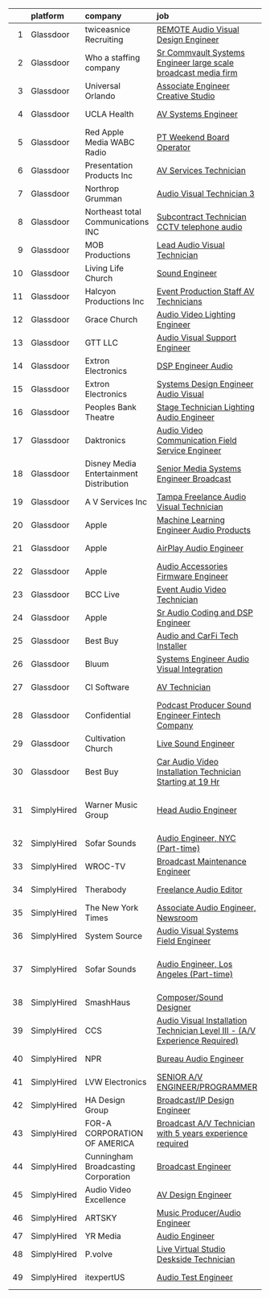 

|    | platform    | company                                   | job                                                                                                                                                                                                                                                                                                                                                                                                                                                                                                                                                                                                                                                                                                                                                                                                                                                                                                                                                                                                                                                                                                                                                                                                                                                                                                                                                                                                                                                                                                                        | update_time   | location                     |
|---:|:------------|:------------------------------------------|:---------------------------------------------------------------------------------------------------------------------------------------------------------------------------------------------------------------------------------------------------------------------------------------------------------------------------------------------------------------------------------------------------------------------------------------------------------------------------------------------------------------------------------------------------------------------------------------------------------------------------------------------------------------------------------------------------------------------------------------------------------------------------------------------------------------------------------------------------------------------------------------------------------------------------------------------------------------------------------------------------------------------------------------------------------------------------------------------------------------------------------------------------------------------------------------------------------------------------------------------------------------------------------------------------------------------------------------------------------------------------------------------------------------------------------------------------------------------------------------------------------------------------|:--------------|:-----------------------------|
|  1 | Glassdoor   | twiceasnice Recruiting                    | [ REMOTE  Audio Visual Design Engineer](https://www.glassdoor.com/partner/jobListing.htm?pos=122&ao=1110586&s=58&guid=000001813cef370c9dce5c0b21db51ed&src=GD_JOB_AD&t=SR&vt=w&ea=1&cs=1_3ab58cda&cb=1654584719589&jobListingId=1007899209938&cpc=F17331D9BECC482A&jrtk=3-0-1g4ueudpvr0ol801-1g4ueudqfi6hp800-9baf2892833d36ba--6NYlbfkN0AIiLXtwtv0BDns9BiY4ItblantFozdL6jLmLxNvS8mvjuxisTwqC5eoInPftE3YAWPTzNveZ-7vb5xryCP4rrkzFDLVbwS8yPw_Kq6B3Jn87wh7icIWp2aIZj6eXoijT_3S7WYCp7s4ZiZOttVFW4y69OR_-sDm09JkMu6Zr3hjF2UVUhWftqCHmm0n1pjp8AjCi4eDbA_TLeNJgJWUy-pizpLq97-tVxjZLHXUo4kU1EM9CJ1xtPBAAxEqn1WyWfRfydi0kX54-oGlhniF06Qd-42q9q3goHkv2DJrxLkxz1IAqBXauIb58tKNE6RFUMCu3ywWSaFAMRx7pZXCLPThbc-tW0XVj3m_zR7wDcIeMIE537SQvQqrEr96tozAe-NlV8y8tpy1vJFjRauMPrSlmBnTnPxGlaQeYruAKQScYOzLF5Wsq2DeAxboC9Zs3PiL3u5KKsnWgQRIECvPgp0qvX4EMXbqTuJGnZf8RBuCKMJYaHALabeX1OAwuLy8LFilF5OcyRJTXPnD879GQRdDsYxj8ms5vg%3D)                                                                                                                                                                                                                                                                                                                                                                                                                                                                                                                                                                                                             | 10d           | Orlando, FL                  |
|  2 | Glassdoor   | Who    a staffing company                 | [Sr Commvault   Systems Engineer  large scale broadcast media firm   ](https://www.glassdoor.com/partner/jobListing.htm?pos=112&ao=1110586&s=58&guid=000001813cef370c9dce5c0b21db51ed&src=GD_JOB_AD&t=SR&vt=w&ea=1&cs=1_1793f880&cb=1654584719587&jobListingId=1007906660923&cpc=786328B4A40DC555&jrtk=3-0-1g4ueudpvr0ol801-1g4ueudqfi6hp800-a8b68f2544f2ade6--6NYlbfkN0D8qe4D8speIWsVRs46h0m7IsudPd75aHHMzmLGJRCPyG-QMcvsiuXB6iu7s5abUKqvCLb6EJ34wanZftk_V-yjjbKGgDcnZZlfJ-564bL3aJEaponQD1eixX4PGNdTmTgo6l8XL6byOgRmwSH9csK4-IJj8xJdthiX6POvhNBI1t1dX-97E3tBkMnUK18_pnskEl3AU5_zmbq2XYucxGx2sirdLBXZcSXXyKrU7fDtub2lH32lwlTHBPpiDxXOLJ2TDd8wX5U7ZsAob3Bzd0mUDeEoPDgk78kZfmzgKWrlooHDdrxJ4DlUATUemyBzNtwzXOTX8BMwIJBe2lpXwdFwY5s4rDRtlkZJZ4wOhMVSLjKijvmyFQQ3WLRyK-aenEWDMO4E-TgmH_S9yJZxnGxb0PBqg2hjtEAgg0pi8mWQy9vL98k_P3hFmbYYeBOl-feFgkI9g2RxwOvHubRwc6g4RHgjaygOP4Qjdt6PglPwW-xUzGIaWXiVUTWxYc5VVOlku-tJZIvRq0jmZYXjMHxm)                                                                                                                                                                                                                                                                                                                                                                                                                                                                                                                                                                                            | 6d            | Remote                       |
|  3 | Glassdoor   | Universal Orlando                         | [Associate Engineer   Creative Studio](https://www.glassdoor.com/partner/jobListing.htm?pos=124&ao=1110586&s=58&guid=000001813cef370c9dce5c0b21db51ed&src=GD_JOB_AD&t=SR&vt=w&cs=1_7dc6ef0a&cb=1654584719589&jobListingId=1007899977699&cpc=5EFBB0462F9C6B7A&jrtk=3-0-1g4ueudpvr0ol801-1g4ueudqfi6hp800-9386fe147e562ac0--6NYlbfkN0A8dBNt2Xi2s2VyZMdbOlonzlm4bxv48OGaZczYzhjJpiI6hl9onzam_9bPu8THeLHS33lgPoROiyCr0sLvkOo2_zIfEMQs3_bzZAVJ2caXUagWSAbvpD1i5gINFSWYLh2LbIK_4Ta77BE703muU_DhBKIUFNm_tZjH0-JIngZpflDTz4B7SS6pVPE1jfGCWBvIbEYIv_LcvzBwdMfGnadGOIZZLfxgpTyDdK15RoSDgRWmO1anSRJzBpSTpVSXusVkShn9c-aFtY4Wo449BFeLLbtJ359-41FDHrDw3jinzlzcc36J1g1M9BTOj09IRq00Enybnx5Yn3O0Ua9SAKs-JlH9Y1NNToSq14yWAprIAsPwfICPEze8IvcPaYelO8BDVdDddi_KmYrcuk3kEvhYcP0OnRc07ujcP37tZMzrck3Fn4ThRa8QlD0oy3dG3-hfOUC1unjdHHWG39dZxNnoDHPAYxdsQmt89E4VI7EGzD5i1K1m-1MNTDxhEI0t4DWQX5FXXv7kwzh4sSkczc-T0bO1QOluavPVq6lLDFUuPUAMp6bj2364GHiVrnnDffksBay6PZLl5EGWfGVceBNwcWyjG1CtEYx6MewDqhmThtO5z9QRS6fMNCwkKaMWRbQJTX3SbbR-LYhMYQ5bwyaYDybDwT7H-qqj__j_7uUnyES7kRBiP86iHxfmLlH1CMTRaJjRIG9mV3L9UbY-ugKMR3pt0lXTFdw8BaglAYY6wW2gOSsn1paN-cpdbOE18PJOLRk88CUEdhWtE5GeM8VMsaVrltok2MyLAnYl5Tywap9gm5M2sL2L6PR-YIq8_XUWtatuIbmJJ9zycPU9v5XjR_dC8VSMsaaVwsmYq9agQMjv17RkA0D5tCWmEHBbkkClvnkvAaK4gWt9x8seU3VfviLo5E8ka3sFmHuMzVvNHurW7rmHU-foVMeg1I_XYA_xysd4ueJClCTW2XqxTtuJGwmHhtlzRZ5aUxIgjqNLoUQdRULR8h5LsIQawhLZz9JVTEQKisCbNOfA4qPXjfTKgA4bTRaPhTcJaoCB7CDc9rSi7p9qi4sB8JRrJ4j8FPG2u2p3wjDlsIbkvsz1TM8VFcQbMk9EPc4FudznbH36XgoGDNlbvYV-) | 9d            | Orlando, FL                  |
|  4 | Glassdoor   | UCLA Health                               | [AV Systems Engineer](https://www.glassdoor.com/partner/jobListing.htm?pos=125&ao=1110586&s=58&guid=000001813cef370c9dce5c0b21db51ed&src=GD_JOB_AD&t=SR&vt=w&cs=1_f07473e6&cb=1654584719589&jobListingId=1007913036313&cpc=654405A9B1E0A9F5&jrtk=3-0-1g4ueudpvr0ol801-1g4ueudqfi6hp800-ae1442013531abbb--6NYlbfkN0DsE7ViekIsjp64t_8fXghHOV1s5s2e0k6cDP9wEyz_6tOierAtAOrZIVlWcTlCBBs_C1IgRcqucB3S5qgCYH7Bb5fd0T12I9Lf1Saqzta6Km1cdm-JSrBFfgvu7g_9vdYOJ80TDLLo--fkpB2fCBB2XMaL9h-7b40VUoeicUmm3LZKkY_RrxDnL-CaeQGQmBpDVA1SpadEESrV8xZ_Y6rSrKNc3sR9-uVsZXivYHIX3dwUo5ltLMBl5hAZ5DGNZ2a3KLebZAXiBf5ce-MRhP7cuEVG8pQRsf7OgLjLJDLKYLCeR5DSxe66ka0U8w_gJq-bPIf9ZAYUhiElR7JtG5ictvrHv539TGRswJHJTZJgdSlK_CA7fxupOXi8LqhgRRat6JkdoCnVCxQcsxDXWdFKapdBoQiJDO3zEJFGW4qfR9Ij2yDzePDWGsCjloni2NupasjkZwaUKXLpDCwvRC6bKNcqSpM4-fQW3P0m_4VbLisnymsfjAO0WuFdNK6mAzAF879KxDRMJNTeJbPdV6zyBtK5LIo7e-g5g14hIcTgL2CuO68NfvQeOSVa1ikFqe1wg2690G2ebrTnYHfBETLamB7XPOGI1g_RGedwiJNnqn2-wel9aO70IRVstF6rELVpp8cuG8L0EWf0VXYmYEVoWpy-vol9MVGye9l31nwM3Ei7z4v5ElvQkMzhykhhddluvaw5aySeRXvUkbMs0WK_XOkiS1MF3OjwKf655GaEGD9mVWASFiZGvRyjUitFXL6uj_9NETQYkFqG8hA-PhPUc05jislaVIGVuL5cPhNwYEH2BsZbEuGU__8DY82arXRiX7psWn1PNbJLTk_TDlYXxH5zzDbWSFua82AsvemJ_OCA9YSLmhw8mt-j9LE23XvMEr4HXKQTTM0I_UztJalm_UGOOurmpz0US9vOCTxxTJcJqVYgmtAJfNE7uW21MTf1iO-Yg_gXZ-tuIj5KJoE8lxOT6LyFfJODqF5samzSweMpV54mXvVxZZERFzpYKbee0Iu0fXfNN6fWiqbO6cAY1AvNBanoMxt3dwTISLrmvAlz7FZQ1_JPr0IGv_m_x1M%3D)                                                                    | 4d            | Los Angeles, CA              |
|  5 | Glassdoor   | Red Apple Media WABC Radio                | [PT Weekend Board Operator](https://www.glassdoor.com/partner/jobListing.htm?pos=120&ao=1110586&s=58&guid=000001813cef370c9dce5c0b21db51ed&src=GD_JOB_AD&t=SR&vt=w&ea=1&cs=1_53087e39&cb=1654584719589&jobListingId=1007905873674&cpc=545C0D17DAD7ABB7&jrtk=3-0-1g4ueudpvr0ol801-1g4ueudqfi6hp800-e10ac4fa84218247--6NYlbfkN0AogGMesAVvRCDSHJMgdV9g8V9yVIYYeS4FeH6H5bGpApg-YP9i-qhAC5AiVWbUhHYBEOPpFSrEiDk3OlZ-t-Bkx2lPFHlfOxMiuEYNFZ15gKeC1PMoPu-c25IEfwiNq0CbZfBe0Ihx3WNZbgbPAPEEeiNF-QoQsfwRUovwubZr4pb13KmUISVawVRYaWV_CdEzN3ISjZ7hxtiAtIaK3_8_PLb5rgh_KE6lAeHRb3m8DANBAeX79coMpx-1oulwVFR1ToqhDgudKirD2omo5vhPMZydOe9c6ENCWavEhECaFG-tqx_8Q08ecGfRzguuSxV5DjRbA1eWWDvK6zAQ9Mgh2dyuPYOfHNd7Y_snA-o9JBvT4pE5gC3B1-Mf1-YA9DnVwP7Yf90EhInH8c432-Ls9jqhPBHNxu5azixh2F0EEuWunfsnk7V5pk5u0M9rEP5yR0BCVkuzZqjCXhsITMFw_iPaWYAO35mRffc7_gnIedB73WNBbrktFO8wjFJ-STf2ipDFjAD6tQ%3D%3D)                                                                                                                                                                                                                                                                                                                                                                                                                                                                                                                                                                                                                                           | 6d            | New York, NY                 |
|  6 | Glassdoor   | Presentation Products Inc                 | [AV Services Technician](https://www.glassdoor.com/partner/jobListing.htm?pos=113&ao=1110586&s=58&guid=000001813cef370c9dce5c0b21db51ed&src=GD_JOB_AD&t=SR&vt=w&ea=1&cs=1_459f8cf6&cb=1654584719588&jobListingId=1007921458657&cpc=8638028904E281F4&jrtk=3-0-1g4ueudpvr0ol801-1g4ueudqfi6hp800-b048735e2e660146--6NYlbfkN0DukAwDndutArnS8OT3znlJ-TW2KpK_7rZjO0LfXc6UVH5gGuOvt159f0yrTHxvwGWm0Rig6c7MhClRGp1akdBxBh3qww8ykXaGy6nbIl7P5b6bFxQ5xjIlS06WXKzkGkxH4LO-UEQnHmyRK4PdSmyNr_Iyzz_VyXbsmIO2v3cTZDnYafFBOAqUXtxSwV9iLq_5QfBJouyJzNbYDQxzuVwA0Ra0upiyagoQHW1hPeJkErbXAeG5VFz-4ldeNsPaDp0IkVzOTk-_GMcWpksQdPrwzflXW8o8qzrOHSwvK1pdC28pvGKcqGA9DiOe0h9U98y1QQlgua59FA-giTzCTgUNB3kIv2MgeCjs3lQ0JQwQaNxxW-_0R88derdrmD6eoUAbCXXSJfMt13m1hUtSj1J3FId2qASXzLUrYKvyEpaZpZBj75YX_4z6m8MR5anbt0Jan9OO7AiFFyQJZ6P6M5mfigp6wgDtW_3So-5VhDzpbHpib6TYmeiqR7b-rQ4knChwMatArnArhA%3D%3D)                                                                                                                                                                                                                                                                                                                                                                                                                                                                                                                                                                                                                                              | 24h           | New York, NY                 |
|  7 | Glassdoor   | Northrop Grumman                          | [Audio Visual Technician 3](https://www.glassdoor.com/partner/jobListing.htm?pos=116&ao=1110586&s=58&guid=000001813cef370c9dce5c0b21db51ed&src=GD_JOB_AD&t=SR&vt=w&cs=1_3be88237&cb=1654584719587&jobListingId=1007917272835&cpc=90C4CD7F4113B630&jrtk=3-0-1g4ueudpvr0ol801-1g4ueudqfi6hp800-437aea8920d5e61b--6NYlbfkN0DPf8Tf_oakpB62WadId2dzQiWExtALTi0lpCM--zHBL7o-_c_LOTx7EC8K9o0fFvRINJqJ8T6Ktf4YI8DREmFz1FXDLIRK7Kp3JOkD7vgDasFcU-6CoYnNjr0wDYWm884biK_aPf0JJ5bMOW0xa2yE6BtSCCQChz4a2OvcTYMNTW235ryajFmzDXbAjbDQV727fnJPevuiDFBsCj9D1bxeh2XnuiUjic69HTZi8JbXsr9xYlJkAoom70gCvv1Ba1DaqRTLYTpq5VVtHirHhL33bLVUSvAOCXC236onak02KTaZiM3GN4kBCN55MxfrTZsiqtz-Wc47thYsScht2-24HVrIjTC0QM28RoPfEq5qiQm6PDyT9Lg3s3HEGRYcNyMWpgkQJHVZY3vmwOLXzID9rPLfKAQXTLrhzI2HSHCYlomA_Vq5zX1YXwJ01ME6W3DinDMc8GLrNJmYJXTiC8sLgT7wHju6qiLtB98UpV3Py3LTwsAEz-0IAbPXMcFIfyNyfaR5IqFQ6SuQ5lHsd0snBCOxNWSqkGtuo3JHLlXdyy3gti2cH3jybT-bfdhdwpj0qNp97MwIDnXZb31m31gk5847yMPBIRa5OKnKQyadx624u0AoLarGVxT7jqd4kPThfheASyzSgSyKuA2hIQnIxFuAe_cU5GmeDpqXFEkDl7A_JeScFmJVv_X8T7w8vt2pubkqy-PNV0Pkts03cfDytKGQuQRl5PmvxHGHXV4CI8dHKb2wcbY_LNwOWlQ34fxNwEBsbNL7akUice75wqj0GRm_BIiL2-uVyggdOxqvWwsRrp109OQyaAfNU7IJk5g%3D)                                                                                                                                                                                                                                                                                                                              | 3d            | Roy, UT                      |
|  8 | Glassdoor   | Northeast total Communications  INC       | [Subcontract   Technician CCTV  telephone  audio](https://www.glassdoor.com/partner/jobListing.htm?pos=117&ao=1110586&s=58&guid=000001813cef370c9dce5c0b21db51ed&src=GD_JOB_AD&t=SR&vt=w&ea=1&cs=1_20bc8695&cb=1654584719588&jobListingId=1007920752317&cpc=5F655C736EBE388B&jrtk=3-0-1g4ueudpvr0ol801-1g4ueudqfi6hp800-f0ce7be174ab5c44--6NYlbfkN0CzcDFs8cjNZITHzPaspPYUdxCTppyanGLeq-qEeiOFHyOmod-8u0HB8Mydzcv6STjt_2WaPFxD5Oj5BMzvNdvuK24YfLq5r9iYBRN887hxviBcp7_LR6gIIffMVN9FdhHsGFeR5qn20HZLOM7oWtYSWj1XFrASCVp1tVWYvRMsmwAN4X4NJe0wbbEYdA2Dlr0Jz5bpZv_KqTjeAkeUGSrUIFaa-D39s3twq8G1VmSi41PH7BUZS5uziZsWDn9XWsGiZciQHdnsvk0tIVJgGit6eyNYG3SFQaxabAznNxjynbv9FdFSBv3jR-kL45NEFlOfpTkVEz87xN__fUknG-41sfsJBbb_It_ko-M9P3W8aeyqlEYUcPasCTcOiep55r6KsALAOTH5GnPCpmyZWCBz3OUYFUaLyts40rHLeuPWs-oQw5meweRhp6VYSFXDyzS_CmxI2vOEDf1bu8Ya7vo8orgErdh7Rp7Dx6MCH7_wq1g-RjTfcD9lhMeWJepCURvfK9snINwZew%3D%3D)                                                                                                                                                                                                                                                                                                                                                                                                                                                                                                                                                                                                                     | 24h           | Philadelphia, PA             |
|  9 | Glassdoor   | MOB Productions                           | [Lead Audio Visual Technician](https://www.glassdoor.com/partner/jobListing.htm?pos=115&ao=1110586&s=58&guid=000001813cef370c9dce5c0b21db51ed&src=GD_JOB_AD&t=SR&vt=w&ea=1&cs=1_060d73a8&cb=1654584719588&jobListingId=1007889712912&cpc=A1F772DE77098288&jrtk=3-0-1g4ueudpvr0ol801-1g4ueudqfi6hp800-ab029ab16408aced--6NYlbfkN0ABlbJPZ0stUHpmFXGlQZFkOa9tZ2h99uxB09vaEB3zwXxRPgpU-i-zf8TtwM7Hmje4rvHHpk0XPrj4TDAefpNvoCVT6VHhzoP8_iqyFOFmQ6O5hlG-JThRauFQU7GfV8wFTNdcFw07ohKFVOnuWmCLFCJfXwYhTHmdnoc6kzr7LwAcx4fIwfohFa-p4ZI8wZCBvJRr8qWhfdhxoTX9t8MSmWB7BFvK5708cisDJBVpKvUfJYfcgp3JAKkexrRxurLbVg2zRMq3Y9PbVwa9DdQeyCsKQeAq8jidwvw2W0C-7kdxlPSWUb7-Xi0VrmosWqTdDgJIw6-2f_-RpZFnw42KSnhXkjkLCxm-4N4jTN0doQKfP7OB9X-G0p7rXNqIbU1j39pxPXkPnwzqTjvfWAlCyc1cMtfJ7PbEKBTacbg4RSe9iI87mWQPIQ7a2yOnHoaDayZzCxwd6aQFPWiHxS9f9F-mmZBBSZQWDNQnTbmYtE18INNGufu2YQAYVx8ESyhWXLodOC4svQ%3D%3D)                                                                                                                                                                                                                                                                                                                                                                                                                                                                                                                                                                                                                                        | 13d           | Alabama                      |
| 10 | Glassdoor   | Living Life Church                        | [Sound Engineer](https://www.glassdoor.com/partner/jobListing.htm?pos=104&ao=1110586&s=58&guid=000001813cef370c9dce5c0b21db51ed&src=GD_JOB_AD&t=SR&vt=w&ea=1&cs=1_069ce95a&cb=1654584719586&jobListingId=1007919488051&cpc=21B3A9F41BC607C4&jrtk=3-0-1g4ueudpvr0ol801-1g4ueudqfi6hp800-aa9c8570fd4393c3--6NYlbfkN0BKgzQyzTF1Q9mOsR1amaS-juVGLjHt5Cdom-gEF9y-xeJJUKVdh3iJcb8e2vGUWE6lzS8YJCI4mH7meilaGEyXx_0t6BqbugeYwkI1SXQugAKBlwcW-hqwLkd25CWVQMmASN0ovYmMXHHjM6CQ-t5IGTz6uw4x_NfF9OQPA-cXvD_zaKpyUbcttJGEtfr3U1LN9IF9ZgyhcMsYFOs7C51nl1_-2zeFHU6TwNkpsQ3ZrrcDS360Y-3R3T9iI_6hTNfFGJtV_SDQi16k60bgrOuLwZL75gpgDiNpAb4SI3UQfP5ppvgr6mQGMpGd1Z9lj1FW9MhAsOONjoQ7LvxBk2uLTrmzQqMJ38oH3Szj23IFpGN-feFlWsDOEiLvvMOBz1fOHQKL9sRetKqaaP9Z0oNe1s3JvxDx6IXk__FScs2EDR4IVSzJJPe3NbTLFFfxMzM8XqTVva0I5yxSyrkYZEeYM1P3nxVXXEF96HEOT4yN-UujvD_RmmwLgc8zfA_ERIZ2oxvIZy6FDw%3D%3D)                                                                                                                                                                                                                                                                                                                                                                                                                                                                                                                                                                                                                                                      | 1d            | Lafayette, LA                |
| 11 | Glassdoor   | Halcyon Productions  Inc                  | [Event Production Staff AV Technicians](https://www.glassdoor.com/partner/jobListing.htm?pos=121&ao=1110586&s=58&guid=000001813cef370c9dce5c0b21db51ed&src=GD_JOB_AD&t=SR&vt=w&ea=1&cs=1_a583d55c&cb=1654584719589&jobListingId=1007921546444&cpc=6FC5BA77C9A4CD78&jrtk=3-0-1g4ueudpvr0ol801-1g4ueudqfi6hp800-5e20b8088c8a3ecc--6NYlbfkN0BFilje_XSEob-IQxZ_mDxn-nl9SNzposUdQW1ddbpVaaR20PUcG3IhuS4M2FLdr27TzXXwPtRQ3CTrXU9uI6YbP64V-lYr5ZGTJFqLzjtEDUgZ3mGbSpSySCWm2Pu9Aqazrah3UV8hNxq233qmVVmTBPbmuDe5YsZF7H4NOotHLis8dGUTFATNTwgqwSMesEIudraCOZFKOGd3SOvgof7jYYnU0jgkwr-fJXHPU2SoRL84sRpalKxRccI1WhwTNyveyTL66h-Bh1oi2eJm3hwkyUDJz_insS5bJa7LcqdVRgnDsR5i4BY74k1Wiap6gRqcIpyziRltKPrNDgdIScg0qeki-aVC0-TbXXnYfuogJiwTiXfHrIZRLUGGq22_jMUgbs8ozdN_GzZKL7guSDB9rYsGvmALNcQEsHefncw9ahjdnOwBSzlZNUhUMpOXAN16j_ibAK-Rr8w3EvgsxU6zZ9pEG3ilX36rUDgtkzYMCh5FeU0OoMYxOnkYDWPh6pY%3D)                                                                                                                                                                                                                                                                                                                                                                                                                                                                                                                                                                                                                                             | 24h           | Aspen, CO                    |
| 12 | Glassdoor   | Grace Church                              | [Audio Video Lighting Engineer](https://www.glassdoor.com/partner/jobListing.htm?pos=102&ao=1110586&s=58&guid=000001813cef370c9dce5c0b21db51ed&src=GD_JOB_AD&t=SR&vt=w&ea=1&cs=1_0aea5601&cb=1654584719586&jobListingId=1007894897512&cpc=2083F359452D1586&jrtk=3-0-1g4ueudpvr0ol801-1g4ueudqfi6hp800-e98d02f125eb4b3d--6NYlbfkN0ANpZa1PPRbDHmZ0g8EXlzZjOj47RDzkbSUO4NRoTHOPxnJEyKWDTDxK6NZ96ttLgfJnKBJMcIQFXwEQPyL1vPQtubDguCiK4A2nPz98rEyet1Q308jTklhSnpT2bcelU6rbQgfqyUsq7EXeTDmGG0mUKiHDWAjVtKpOnMROWW1TUdQogvRhmm47ushqp8g0TEavkM70fybtUVwYyDVP3fIRYlqWcKBtPReg3dj5XXDw8G7czK3jpP1_iMt-x4Yd5ouh01bf14JpAORTHNAPhxn2IpvwUEEkQyWYDSLlBumKSOzejyvVl0jKx1sJSuC_buYi42Os_1rh-zAhp8PrlcTisN_kJDPe9xGxHrRMZFF9i716HEwIvg_XiDFZavmI6ITsh-EInkw3Qx-OnnHlu00hf9M4vJPAHOiGHYtBq-ihlNAepi6C9YApE3EJ-OrkPSy0Ik1PSaRs4th6cxIOAuTS8okKGGOJqHrzHXtg0EcRJPMDBcS7SzrUtO1yVINAPV5boHjjlIoBA%3D%3D)                                                                                                                                                                                                                                                                                                                                                                                                                                                                                                                                                                                                                                       | 11d           | Dumfries, VA                 |
| 13 | Glassdoor   | GTT  LLC                                  | [Audio Visual Support Engineer](https://www.glassdoor.com/partner/jobListing.htm?pos=114&ao=1110586&s=58&guid=000001813cef370c9dce5c0b21db51ed&src=GD_JOB_AD&t=SR&vt=w&ea=1&cs=1_b750c0bb&cb=1654584719588&jobListingId=1007889458740&cpc=8B69257BFB62E45C&jrtk=3-0-1g4ueudpvr0ol801-1g4ueudqfi6hp800-eb24934d337e5dfc--6NYlbfkN0Ci6abQPzZtnlIzpaPsmGvPJW6fwVsgLRdzrRle_KK1bMdM-YmkU1BuBYo8q6kRBx9cMQxzIFXlaZeKuWLTNYQQ49DW6lFXMKPoEx1Ey_nMo8MRRdI6llo49Yxjm-xFlzwNXTQA4Zi04HgSrMSYbB3wj-FDnmbgv9yvQxln-fTv3TTEy5kY3U9wvndqUcxoesiqIo0fSUG94Uk-EeTlm0VZ9JUJSy2Yg8b-gZyofxnEXUF_2sjzBwHE5ugE4FtVgcEPpaeyh5mfu45aaT6Ak9IMCOPe2QiChiBdj5d1UfQurq6JFhwoPMM_wifUru_Q4svGteEKxupRquMSOP-u2puzsojCgtOUvE8G3SCUS-sggwXnawTOt6k6sFuZgAALFPNbrRL6UNYY8Rq3C1mwIcq_4bTIB8dXHgrzG4DPX9r1reDzZDk_fOEREdXHtaw57gguBdVWOfhgwiLGYJaULZin_9yvuf0kyxS29p-RK1f0KUrGWPEel15GM8wAkF3_yrvc3mWBS1xRDKQ2a1axPYdZvnLMhSf4eHlqTXiKJdzOLkSJe2VoUxu6GzQrFcX0QEGEPyckIEWBShIxIBmb2RUL6s0fzQDaPR7YMYZg8MkvO27PKYgavBOC8d69GJpKKjFly1o2SaZ4de4BwX9EYfGVR6HXqBGZkEHjJJ5c69Vw0mDRygYEjxKi7DKjLSgLBBPbbxCJlzOnhBZU4qD-YIhnFKZkOWzZh9ul6_Nm9EFgOP2xC66y7qsDc9jZZ9PSX0PEeaHszEXw8h9TdHppL5EgphNR0kZ9oZin_sZZaJqPkjnAiosICCHByshlP3kBEqMyeIHzg_DlA6PwNV636ATIlVkKmKJuUPozbr3Wk1zxFu_Xba1Wb_4BfbvCi8kkTTuFNHThKZK7XC8KrYozHv7qWMUh5vs4VSlGC3OiHy93Xe50dS-PPw3i_g6hHosjmJByP7ulWz_Rv0lh9iastooGp1T-oitfi9GU1HjEORMYwIKzlElXShh-jJ_-sCZceNrT6cGFWFZO62J2LBH8YzkYa6lpMhsl0nA%3D)                                                                                     | 13d           | Newark, NJ                   |
| 14 | Glassdoor   | Extron Electronics                        | [DSP Engineer Audio](https://www.glassdoor.com/partner/jobListing.htm?pos=106&ao=1110586&s=58&guid=000001813cef370c9dce5c0b21db51ed&src=GD_JOB_AD&t=SR&vt=w&ea=1&cs=1_6937fc36&cb=1654584719587&jobListingId=1007899238171&cpc=8EBC6093F3E034FB&jrtk=3-0-1g4ueudpvr0ol801-1g4ueudqfi6hp800-f0c754ab5f5c5070--6NYlbfkN0AUt3IldPz8DMSeZn7LXGlOreNDrQisOFkBzwbGjNUStI-bJBUAqZQN2ZPM2Z8dMpYjKF2QVofuq8u5A5cZSAXFRJgP1-65yVK7_9tahYn36OmLyBxCIjPDvHha7sDCBXpJEEpmI8svsWX9hoMiyfcMs_cdswOir2riYlDBiL-rTyoLumCfzb8f3DWDv7OAOG8vpVejcj4lhUDkdctxHjscyorMOcwS_WIPCz-9VMDJ6HdvmoxZz-Yg7Vk3x-xLGx5vxiMNDl3xhjDM5MU6id6jX6gy-Xwg3cAmRFXN9yaqLVyyfca-Y-gtFjiqFHSNxqMoRxuaoHkDg_8wNqiW3YFMR2OIQCugV8lI2AaIiJFP3DijeL1Ek554TLyeOoQ-c8ibZT6fGcoXOvzAaFbx5T4TjGMNS-L6C_2-iBdD4SJGggZRcibYcTTcXuMPDqgsZjmTzV333xg3NJ_DVpoyobnAXKC6JLzgKtFeLi0vXh54GAMTo12lun-A0iHomdRjvuYhwROwOFEQLg%3D%3D)                                                                                                                                                                                                                                                                                                                                                                                                                                                                                                                                                                                                                                                  | 10d           | Raleigh, NC                  |
| 15 | Glassdoor   | Extron Electronics                        | [Systems Design Engineer  Audio Visual](https://www.glassdoor.com/partner/jobListing.htm?pos=110&ao=1110586&s=58&guid=000001813cef370c9dce5c0b21db51ed&src=GD_JOB_AD&t=SR&vt=w&ea=1&cs=1_a4d8eaa6&cb=1654584719587&jobListingId=1007899222970&cpc=AE484BB564079092&jrtk=3-0-1g4ueudpvr0ol801-1g4ueudqfi6hp800-23316b78564d2d57--6NYlbfkN0AUt3IldPz8DMSeZn7LXGlOreNDrQisOFkBzwbGjNUStI-bJBUAqZQN31Ig2B5-O_ztxbDZErPT2_T2SjC1xlTQZZ0eCSpNRDM3JQf6noestMEdSmudi8MDlvmRHKTh-2nHgyMO0yK_KfU_TnLW0kB_0MUSMPHwGrepMY317A0PZ6enDsi-maQnbhKpXxhjHFnA8n3AAQelevxB4ttYmqjS0HOmcLnbjAR_f_GyKHrs5rmv0V7xK_vxT-zB9ArenCtDZRkUlq0-AxdBn7ASaT12yPQDUc4fpgzZmFQO3B5u2DyULx-wK58zNzH71DhsSVHIJ9gNquj9Ra_iVXc2ZV3lsaZdu4uIjl0i8zt8FtXEL8EFZVZSrySz5BC4T7V3C70NnUZ3gKSOlNwGbhN8k9yn6s300W-YtP12GsgS_jSEsB3ae8Op4_h2mnyDKXW5vW5JyPHhrW00EfO7aATqzrdrDBMjtkaqSw0PGD3ntJ8o3pbEmJIcHVDIYTohOElv6E_FWH1e9S4gK4qItczVAp9fW5mW0dSKKs023ZJ9P_4K2Gx9T8z6GuQ3)                                                                                                                                                                                                                                                                                                                                                                                                                                                                                                                                                                                           | 10d           | New York, NY                 |
| 16 | Glassdoor   | Peoples Bank Theatre                      | [Stage Technician  Lighting Audio Engineer ](https://www.glassdoor.com/partner/jobListing.htm?pos=101&ao=1110586&s=58&guid=000001813cef370c9dce5c0b21db51ed&src=GD_JOB_AD&t=SR&vt=w&ea=1&cs=1_015e90a8&cb=1654584719586&jobListingId=1007910447662&cpc=BD06EC4EE42A9BE2&jrtk=3-0-1g4ueudpvr0ol801-1g4ueudqfi6hp800-ce1fd52e53dde5df--6NYlbfkN0DWtRa9NJfjQIs4MWRRqD4F41esfMsK79cV24t80VXfzWoIWo7wDhVm03cR3YcVy58OIkeb87xLgDgaNaG-FnNwuYNsGloxce9L3G08gscyUOa5y3PI-YG7Caf2tMeqWLROJIqO50256oeTdwcAtd4xGraUwv3_S581zTmTcRQFZNeNJShgtod0nlwk_w4jzU4DA8J0G1W5zYvv8-wrDV0CzPf7xlAzAjII0bni2X8-ATd1IGAGyKOogiKwEErQEjJNDVCZnMuqTJWVcNWNd99QLTggRiyPWJOUli4Q8nmNBSEfwZGE2z3CmXZAglE2fgt3iRTBIk8cmP_-zMBt3soMY8yuNRsqNnlLUr2EpAhfOcsBvt57hnsgGC_cLV4x7S0-BkLI9Cb-ZqH6v3h3U_KR6X4pV8TuAp9RNF-I5uXetxIawrXFNn34vhr8sAkIfbEL1ejlxmW45FaiE-mT26EMpLM8aSPmiCvNEccYObxTMShxhH4Fzod4k102EfFSOuBHD-cmahbGijIhhrid5elJ6k6DllHXn7I%3D)                                                                                                                                                                                                                                                                                                                                                                                                                                                                                                                                                                                                        | 5d            | Marietta, OH                 |
| 17 | Glassdoor   | Daktronics                                | [Audio Video Communication Field Service Engineer](https://www.glassdoor.com/partner/jobListing.htm?pos=109&ao=1110586&s=58&guid=000001813cef370c9dce5c0b21db51ed&src=GD_JOB_AD&t=SR&vt=w&ea=1&cs=1_af3c9d39&cb=1654584719587&jobListingId=1007898028180&cpc=8192C26A3A55C10B&jrtk=3-0-1g4ueudpvr0ol801-1g4ueudqfi6hp800-73e88a5b8d62b63b--6NYlbfkN0A_5SANSmwsWPDqy3GvG9deaVP8tFsfGsIHOxfm-OxfSkfuATzTHewKO4PWuE8RNGhHoU83ZgRC_T0lLvscggkFix-6r9fc9_sQ-FXWzQocWFGjPl-DdDZlBA7qId4fILmUVEUhMUrQH6tP6tsiE0EaYWktegmPy7kHpgvR3vtPTViA4NL2PSM8qTfFVFB07EBZLhgc88GmrjApTX8KEhfGEyN77D7xu-FHHkTkAzshPG5DNjqfL2OX83D2dQYcosbKAHK0LH_jf6GQPsYqEnLUgB3FH34u0UwVi-8Fn1t_7kGu1RUI2BwgwvpGYnqzYFqrEMg52jkqnPy2TgQpWEl7EkzssWd6a-Zn3b4aPtRAwPTS4ym2qjy8rcQYAyE758qBys2QIp643iG0L7RO6fEb8K7Ugqgx4AyIMY0_khxpdhuLXFuJiQhoGkZSuzPcpB0q6JI_bJWdbhQfmNQNSPSh3wqoemaGl6KE_UD4njNZ0n-aLaoUWJulFAi_eqtV_1bAbgK4A5iHH5XSRO_QOqIWt2sS7iWgF_g9__Gc3OOT8BLlMa-EfcR6O-DIm7KnlDf_5TExzq__AizbBl7dgvtbQG7d4XK4eIUXZ65bepQjreNyi1VY8Vvt3fiAPX50_IE%3D)                                                                                                                                                                                                                                                                                                                                                                                                                                                                                                  | 10d           | Jupiter, FL                  |
| 18 | Glassdoor   | Disney Media   Entertainment Distribution | [Senior Media Systems Engineer  Broadcast](https://www.glassdoor.com/partner/jobListing.htm?pos=127&ao=1110586&s=58&guid=000001813cef370c9dce5c0b21db51ed&src=GD_JOB_AD&t=SR&vt=w&cs=1_f2038c15&cb=1654584719589&jobListingId=1007919146023&cpc=DE56C24FF6DEC286&jrtk=3-0-1g4ueudpvr0ol801-1g4ueudqfi6hp800-1a2e20277e25dbf6--6NYlbfkN0DAFTyt7pbDCC2JPO79CSdi1dIb81yjczP5qsKcZIxgiYm3-7g-689UM0rgypL64coJvMAiea3Ree-xKTGMqfjkVsw0_w8ScombJ-4Or5-zsxApiaa_sfBFlrGyIsrlzceZ27ey3Q6-fUadJqjqNakYSPCmLOWC6W3XtjqD5FDoG1mOOz3gUvfmH2Fn3mBK0-BItRqfpxKX2ob8ZgC1ITeBKFzQTFbYzdlq4u_IlcG2CY2-7uhFLRy0JFRzqaA9Eh4czIOaeBfRtKbAeVlVojNFZcI7svF2Ejs-tYmQvIiSV125c7lgaH2CnrwQKRyZFOL6D1os5ryLtZscFkZq6kCkovCUOhdnMHVSv9OL6gr2QeOYL69znu7cN8i3rskyKuYa2P0BC5wWcpYyLarWen5tSJGga7-5XkZWmKOya4BZz9MS2X-sucza5cCCrBs8WIg%3D)                                                                                                                                                                                                                                                                                                                                                                                                                                                                                                                                                                                                                                                                                                               | 1d            | Bristol, CT                  |
| 19 | Glassdoor   | A V Services Inc                          | [ Tampa  Freelance Audio Visual Technician](https://www.glassdoor.com/partner/jobListing.htm?pos=103&ao=1110586&s=58&guid=000001813cef370c9dce5c0b21db51ed&src=GD_JOB_AD&t=SR&vt=w&ea=1&cs=1_31e94a56&cb=1654584719586&jobListingId=1007892297256&cpc=25E76428ECF8D141&jrtk=3-0-1g4ueudpvr0ol801-1g4ueudqfi6hp800-e46a7b338e64adb1--6NYlbfkN0BaaGVIbTCT-LWcgPxFKX0eLgIlzCQ4Zwva1CqiaT_iy88Rxej99yeA2YwkAoywwdlAWBnMxmNUdLVSAhdc0pmpuJ7bHilA-TT3kJDqQ8q2Hgcn-IQ7gkAW_txB8tOGI_jpNn3dreQ7IG4XsOLt3lDN0-2fXB69jU_8tLpPwYuoxYbQGhTDaAuhZW6_37V5g1A9LAHmmuXp7rQoEoxV4HpWA5-oxSpyNnY4qLus-PvGW1fdEGHMiBBpAKhP_ydLBDDHpVzdLtfp5b1Be3TTcwuDPUEMIDOA7md8wAs-94NAEsMlpUt0A-vSXm0AF0vmHz0VPn9d5K8J5LTloO5tKu_vgB5_xYzBx-1MdJRQLbfRzH7df8DCOQfmFrOtB1_8FeLZNQgOPJATfr6XcHiOeG4AOeg1bG3byGyV3TOsSJ75nx7wjTw1FRGWsWfaT5dEu5ceSeEfxozzzTtOpqGzuc01BsIgMa9x9YtvxhiUzr0i2jIBBYRqr_qyJ34uDJ61Nm5_kJUIDCWYUpGsuKRQtgtOtJ73_7NJ585JHDj76uDU4A%3D%3D)                                                                                                                                                                                                                                                                                                                                                                                                                                                                                                                                                                                           | 12d           | Tampa, FL                    |
| 20 | Glassdoor   | Apple                                     | [Machine Learning Engineer  Audio Products](https://www.glassdoor.com/partner/jobListing.htm?pos=123&ao=1110586&s=58&guid=000001813cef370c9dce5c0b21db51ed&src=GD_JOB_AD&t=SR&vt=w&cs=1_ad9c4c53&cb=1654584719588&jobListingId=1007917014271&cpc=B076152010A3B66C&jrtk=3-0-1g4ueudpvr0ol801-1g4ueudqfi6hp800-0b633d1844709330--6NYlbfkN0BvKrLyj5gPmtZO9T8euul8TCxuuKNOtzRJOomxnwSEodTz2Bc-sPZl8WPllYOnI2gKGmARVlNo3s7qjPQsciv87uYsbLnreeFznXHM8LVQQZI3XQcWqgxOqgq4H7y4hNvvXy67yNH5-GYLr2SaEgMmpjUOfRbSiVibATP1Cib_1llF-C38lfdazo1zyjft_adqeFBXNnjZKcrKAGvcVfclx9Kj27LJax_1Zl6FnBfFi1q3l-V-xi5oAz2evSDfMUX9NSihpaE5MehfH3QpTceBAJuHfc6khbE5HQVUsxpNZaTIsxRv3A0tByWJoq8dO0H9EE4GT-OkVS37CKYKPXBW5HFTOhBdgnYZ5ExOnma0qJHX0qKLsjPicrZ0Ervfd6TJJ6qCXWHm1DPwDOjzS8yzDw6iDxxImpcQT5Wp89oV7hhpAaenoGfiDQDiUkJmy3CjDfsEUF-IlRwJJBz6q3ZbNcmG05mS5l57E4U2KaAqbCEts0WQVI0I9IsEyxIHUh3eB7w86KscrD63aQ_ORv7ujLbUI4pGQXRsj-2mFG4_ADqhvdKZNiIQKI6ARJXnlpw2MCZzH3C2e-drGiggZd1XJQbbh0BZ2ahLs2fpPynQZx97BBnkMxLYwpqNFH7oKeMU9y6Q8iTyZzQLi6Ra40NI5Il7Xfg5mzQzTXI4r0_azpVOPzCvN06LyzeDG3jUHBopq63gUqZFexGaTO1FnGm29d0uH_gtrJDYie6v9VYziYwsYOZSJlc5yfLxRdwrh-UogSiXe8ZfQ3hDFBHhGfpylrFE40OPizx0D6j90M7z9gtHNQMLOTtSs-dy1o8HlXxwrMfWnleP7cE-7tEXqPv8WLfauSPiyBtvOqAGykiD_3jzciOR-10OYfaMal3BaEUy14ti1USLBFY9K607nsqmO8zfnmz3qQvvuFIoKF24UkSQ1hm2vjaaHHLCWapBu65rPRxtnZ3ZfjwNfcU0_cH8bV2f-UO6rOdnmg2pYXJDQg%3D%3D)                                                                                                                                | 3d            | San Diego, CA                |
| 21 | Glassdoor   | Apple                                     | [AirPlay Audio Engineer](https://www.glassdoor.com/partner/jobListing.htm?pos=126&ao=1110586&s=58&guid=000001813cef370c9dce5c0b21db51ed&src=GD_JOB_AD&t=SR&vt=w&cs=1_a4a0251d&cb=1654584719589&jobListingId=1007917016572&cpc=654405A9B1E0A9F5&jrtk=3-0-1g4ueudpvr0ol801-1g4ueudqfi6hp800-3682757b2155bb75--6NYlbfkN0BvKrLyj5gPmtZO9T8euul8TCxuuKNOtzRJOomxnwSEodTz2Bc-sPZlC5mDe-NOaJjo2lqg1vkfF3cXNJtBDtyzX774ZvpYTRbBJ1cDLlfKmOgOgUfVl1DEjBFP9W2l0xeVlkVufjnhpNbUL6r0bR6KBetzT4Hbn7JayY_APZ2873bYijaW94X1kkFeuq53Rq80X_8qXS3OmLcCj7LcHwAEf7CuAfRjVuuNYMSgG_NGHjIBooPFLxadL7PexuXZvXCHj6yNVOMMr5DxOaIbzVfirra7vdTBUUPP8tnwjsEW4VnELCGKkRUU7alCcqRt24id-aNokSuvsSBYB1h2aH584AnpePRBFWIHrwkihBsUHM1hmonMJlFiNn1BzkTXLnsHU862fMI-BI2qbA_ur_8-NnSqe6w1OLMRJU_KonISL_DFujIHurjVkfExoky_AjkARORRjHghudCvjEwBn8P6erB3ZBCBRocV6D3-CKWSidD2PWVNBD-gJiJrBykwI05LlrZ95iCi6mwwiD5eGamkX8ASXtsxmGc4wENLxicgH1rFk4Uip_gfdBU8l7Q0VbNuu4Nf67yf5rUucQjP6S8CJl5WLnb5y4zDQkoUQDEi_flksa2vXX1-lsHU1Ozhr9y-03yF2jEh75EyUMc45_LgRh51hqJ8FKuVknoC_Go693PDpQm4RFT4HH2dkB5ruIrDhHYsHd7C6uUM1DCwVgvWzklGYqFu_EdWMarWRu7oRWg7WdT41gOeOYT133Xss7F4f-0xav9Rxi_XJ5114kiFTMOhszaKBK2webPH7YStg6R0iqO7Y5t8sy1mt7hSfzgT6fMw_s5rhjQUKzZhMIL7bN5G7cx4FsCr3As5-5ba7ng_t___HrN7GZFDbSvyKaCcJh33l1P7O7Xg6KbPUTbV6dAkqUPuT4HUy2tbCBMSLzyOo52DWDBfLFziQfE5_2HFflaHTQWoMw%3D%3D)                                                                                                                                                                                   | 3d            | San Diego, CA                |
| 22 | Glassdoor   | Apple                                     | [Audio Accessories Firmware Engineer](https://www.glassdoor.com/partner/jobListing.htm?pos=128&ao=1110586&s=58&guid=000001813cef370c9dce5c0b21db51ed&src=GD_JOB_AD&t=SR&vt=w&cs=1_9e256640&cb=1654584719589&jobListingId=1007917015530&cpc=AC285F3A3ECA6BB0&jrtk=3-0-1g4ueudpvr0ol801-1g4ueudqfi6hp800-d4eef08970ac90a7--6NYlbfkN0BvKrLyj5gPmtZO9T8euul8TCxuuKNOtzRJOomxnwSEodTz2Bc-sPZl29JElYHfcoRu0fPF_ZzN6CqCSH_O0wPUIg6dADdOOagPKucvfFGp1nNHMArWqZP5xOj823TGYBhlHArJIwTb41lIsfxk26BgSJTGUG0IGyyodEa9hWieJfxlU4uP20JSDGIQrRZvOsrgIXopPfCA8f5q7TPCY8L5qJlLdDOjUzHSz0MUcaIXNv-W98wnTUX655lRr6a6eVD-TZVescFHpTfdwo-jR0GS111z--l-wQObJIfp-WD_--EPTfvX5NljgXO6prWdSpncikfXT2QLAyOed-f5o8XLjMT8eOW29C2bCZfWanyIJfEyK7oo5y-UJ7UQg3OEhGyHgw2dVKV0NQuJuTqppH5e6Qmj4lxZ8xcP7KW-tHsHgRQGLsGt8ldBvRfy8biZCOs7Fm1FsFQSMn-4hLDFj5z0G92GXpURZeqez2oOBO_VofobKo7nGBCM_OTSryQHGXOSkyAPKVtf44cmn6b0msHV9whofwfngUOysDF9dFZGK8fbjF9tbh3TQaOzE7FAnuc7RhIj0fId5Y23KewG3dvWnupQmDPDe0O4Mg7BYTf5tYQ0d66sSkrJDvqtpx2lsnkFBxA1pLM-G1nfj6VxcZxwby8-d7t0Hx8cjB-706PUU7C3Tinc8KrSIVit3FbKnYcSsSW8Oy2VQ6ca7ei7uDfpTMPJKy_LCMCbcrJzpd0gLM53qlsmE0H-x1xAdqOOkOR_G_3d8kfxXoKowm6HPg1NXm1hBbczd7y1iDLhzBe8OGZNPbocwc6L_uRLB8tw7WvjAqkMJobI-hy31cW2SVW7gVO85JOkju8rqdtn6LtAgV4FnfHTbZns1F43Qy0lyPqcq_TM9SrOPA9QxIwMzgUgn1xqe4X8KQis_V2-oBC399FqRDdVe1OoxBSznazVyDW5MIaVHqO1zOZAI82G5B4R)                                                                                                                                                                  | 3d            | Culver City, CA              |
| 23 | Glassdoor   | BCC Live                                  | [Event Audio Video Technician](https://www.glassdoor.com/partner/jobListing.htm?pos=111&ao=1110586&s=58&guid=000001813cef370c9dce5c0b21db51ed&src=GD_JOB_AD&t=SR&vt=w&ea=1&cs=1_54f57d4b&cb=1654584719587&jobListingId=1007905141012&cpc=19A63F97CDAE9B19&jrtk=3-0-1g4ueudpvr0ol801-1g4ueudqfi6hp800-a270cd7350254416--6NYlbfkN0BFnuafB55XjoMvADCaV7oq6oVdVeercYpc_WlcnHTx_3RhfbSyx-ytI4pdEm4tB0ZZ1RejCIoPQ4sM_VGcMMwhE0B2uozqBkeLwTfXwRfJj9rLOLZquOL-xfJNc25qWj-Qqz2LLkOGbT7XncMDoHRFWtWbDOO_8OF3vKIrvH5J_ju1opexB7ii34EuDD_ndrK5QqmS4hZL78SBmZ8y7KRibU65eTeAz3QGHu55F7ttyTbw0JrY7gUmstoFTMLB6QrXmPI3K0FUuf59OlDR8z1MXJQkGEkfVhk6Lu6anR9bKHIen_8x0YmHARWJrbuF0tu5K4EXubrNBNL4s7-s-qek8WjMF4wu4foAcfQM15Ekr_VDQvamhgwhrOeZFo3pXKXMCxLBet_YQW6npltKudRcAGD32Mu91SgBTMdruHDt51mAwMShIT72mc1bbejKfEPJo490EFpwGSPr59v97Gjpyi4uWvpAGu7Vl2vz2rc91IvG84RofUyEuAxtb8T1gEpneX24tFjxLA%3D%3D)                                                                                                                                                                                                                                                                                                                                                                                                                                                                                                                                                                                                                                        | 6d            | Colorado                     |
| 24 | Glassdoor   | Apple                                     | [Sr Audio Coding and DSP Engineer](https://www.glassdoor.com/partner/jobListing.htm?pos=129&ao=1110586&s=58&guid=000001813cef370c9dce5c0b21db51ed&src=GD_JOB_AD&t=SR&vt=w&cs=1_1bf05ca8&cb=1654584719589&jobListingId=1007917015340&cpc=334ABAF5D42DC775&jrtk=3-0-1g4ueudpvr0ol801-1g4ueudqfi6hp800-c7a78ab670a763b8--6NYlbfkN0BvKrLyj5gPmtZO9T8euul8TCxuuKNOtzRJOomxnwSEodTz2Bc-sPZlC5mDe-NOaJjo2lqg1vkfF-bYnBWp88H3wQc6EYBLrpU-irGZP9-oXYXcdg4hXQ6K5zmJHAcYBki9iM5FbuliTdHi4SIsIgVOOLTk85UqjxoIMs29CGPfKcY2SQVW7p0CT1TOoIBipYGp1xdfBFhiSEqMjRDevvXxiGScAdG8WBnmBOME-Y-TOde-xyUEdELjQGcWiE9pJvw7AXEp_H-SQEAAO-6afLcoT2SAwWHjx7eFXwPyx6AAFi03l4floZ-h3u4wrtWrvc-1VuQga8QjH1DESjomC-RA-Q10aJl62In02Ksl0avjjUZprmuwsASXEOJSqXDftTDTJIA2HARHkpVqrfsczlAFl4t7HHtH2TedSNDT-hFT-LRzGoAoyL7rjRR777cmqo_eMF6WrIdza072-mHjoY4cHe4GEa5KYYJ-mJ_G9CfQA5Tlwgg-fPHKgGC8bioVlUm_XD821hry_-gjDZxqDR8XYLJuYkv9JtXaLMxCTjDLHnM_xLxzTXXji0F_FNXaGZuAycnjg7KVsVxfW-UsWA0NgXU1RVimjORKxkHHrOvNHOHvIVbCdohwYGxdviAHLvg4d2qQfsyEOEjIAp3-dDg1D4G_JZXR58D3xquWrAXa3gLO00SyJTrSASnchNzjcHZsd0K2j7jXaG1ldHg8r-P6yo904zAtzDm8a1uUDf11CYoBGysShNfqfKfOSn2PvIDD_i3ixYvQ2b7krUKkWZzy0kbgDyA6D_0bX0Alx_2SJmKcr2ftx68wcOn-G8GwZGubDAptg0ZxR_YegDlDfcNlS1nxDJq-V_BIHVch0n9_Nc9BVDvK_JtY5oEURspXeIeCpiU_Gd2YupPZeY0y_CnQcnH1sK0XEyC6jGjCbna9IZXhpIBixW6b7JV0uuv12DbWBuZhCFpH-r6Q7bcZHnRy)                                                                                                                                                                     | 3d            | San Diego, CA                |
| 25 | Glassdoor   | Best Buy                                  | [Audio and CarFi Tech Installer](https://www.glassdoor.com/partner/jobListing.htm?pos=105&ao=1110586&s=58&guid=000001813cef370c9dce5c0b21db51ed&src=GD_JOB_AD&t=SR&vt=w&cs=1_b7b7d06e&cb=1654584719586&jobListingId=1007892870356&cpc=1621A57A79834CF2&jrtk=3-0-1g4ueudpvr0ol801-1g4ueudqfi6hp800-71752bdf06d34054--6NYlbfkN0A3euUoOlcFOg58Q6nmuUh0Lnp17JpRiT8Tdiqcy7-gI-X7pGnwhtZPRYW1VuOQ90X7A8kQugp1J89c8Zy_kNDoUTgFZvjFL-g9GIL68bfRDoASMMI4m6wFmzteT8gjHA7s1b9lNDCJQGw-Sv_da2dbUjOH3Ah7OCp2EJJRpgrTFpaNDkwDOgSiOZb3CLE8A5TXN7-eFj3_PMV4Dk-l6WwCXmovwcVn2F9u37lANpCgo1qOafGfZ24a9RGp3WQYM-FKCJmHHBec_uu7uM60M0fJrciAJL6OUvAAoGW6CSZVdniuTodQE1xKpvZTrxCc2JIa2zEEy4lkeclsPkfeckazEQaSkUi8n1z_3l8D_0cPHFX21vJERqEg02kMT__n7_yrBz6IDDzUn-yGmMpziWv5C3Eut9dqXMajbMVK5z6jsARuG7d-4YFZUEpeOhnbYEP1NFDRyvlClPUKJrUo6mnbX-3K7Xl8CE1-OJDc1lnReDeI78FVC2CkSZf60bhyCEU%3D)                                                                                                                                                                                                                                                                                                                                                                                                                                                                                                                                                                                                                                                         | 12d           | Portland, OR                 |
| 26 | Glassdoor   | Bluum                                     | [Systems Engineer   Audio Visual Integration](https://www.glassdoor.com/partner/jobListing.htm?pos=108&ao=1110586&s=58&guid=000001813cef370c9dce5c0b21db51ed&src=GD_JOB_AD&t=SR&vt=w&cs=1_1cbf468a&cb=1654584719587&jobListingId=1007916457474&cpc=968C91D10CA48408&jrtk=3-0-1g4ueudpvr0ol801-1g4ueudqfi6hp800-fe292ffb3c1ee5f7--6NYlbfkN0A23jOtzX-XlzBTR29DV_nbtB4VC1Acqyp5N2PfJwCQ5enO7afvAQU34sMemTj7Xk25tTQ8AGRerKVVgfy8OpE8r65Dc5iW9kSMfjFWE2waGvC01Djs5aGFLDVTkeFjM3HJITrxPmVDKPzdhxm6zSoBTCEF4ajY6xtYJBadnIzSGkKJDCFTd-xPmGIUpx0T0IC_3W00RjF7PaIekPHK65uATqpdaTPdVYd3XTLr4PKSHO5NCIY_0fN8r8d7Bb6wTyFkVTD8ljxl3So-m55tvakWpv3qRm0Qvw5HsilZKcjgrssoSGB_7ROLT46D1QY5MazPXCBxbFpuDRxWIXCHBg7qGLMgTmtNk8j0al4b8sGXW2xKGyILzXLaZvPkenFlUFv7vajEmYUI1V2YzKAg9aq0GUVBlN_d7YEsplgGdO9JsXafy-vgeQQclDZeHpCgHHnLL1X2aMxc51iroaFLO2nz97aaS2_I8MuCaKsmzOU5dhSUZsYxzhUSCd4xtHGYaY4zuAI5sO0gX6X1-hojjgR5Qeytc91go0jL3cEJRkRezWnlJiH7YBpQmZINWOebVouf2yL2rKT3Bl2iv3SHoLXaHm_uSIXvf4QxxSXJyjGPQTfP5aa-GM3xZ2ZE5ggSJ5xdNn4X4BN5i0zWSH4x2C_MM13693LLQddO0v9eyTP7hpSbDtci_pCtSaBrjWgnVQ5i6RKumU7Cqsh9rdlkE4K_EaFL68PR9HpjwV41g-j-YW5Scl-M1hXT)                                                                                                                                                                                                                                                                                                                                                                                          | 3d            | New York, NY                 |
| 27 | Glassdoor   | CI Software                               | [AV Technician](https://www.glassdoor.com/partner/jobListing.htm?pos=119&ao=1110586&s=58&guid=000001813cef370c9dce5c0b21db51ed&src=GD_JOB_AD&t=SR&vt=w&ea=1&cs=1_9028e2c6&cb=1654584719588&jobListingId=1007889774735&cpc=87034903B3AB482B&jrtk=3-0-1g4ueudpvr0ol801-1g4ueudqfi6hp800-7ef464eaf23b5593--6NYlbfkN0AB3gsQFsL3AuPpv6MeaHQyW7zy_GWDO2RZsw6usGF1piTWL0NBOvo0sIvykFkpfTo0xomE2ZFTUe2bTX3iyHcBJaRtn7wWJWW29_-Q1E675b8OWU0E6rI65kZ6P4WEdrWrS5mrKuDvzwMaqXNZDNdyplFm5tZ0wCGxTRX4zTiUMaRcs-Te8_UhvsdUHqJExPOuO8r_KKQHtNnNWb5_oSSAzKDv7F01ySgpY0a7IyLi39_LRb7rjG1CesBY3LP_xMC7c8eEndO7ySWmyORIsnLrBWQXZxX4Ni2FtGgHn4oo8a-THY4lYdd0zCECRUplyiAp-UKcd00FW3jmv8mHbVo9eWkDdsFUEHruULj2qzIYBzlLcx88UlYechpbCt8MDmF77q8Vjm0qQ4WBub5boZ3la_Mpkf2wQ_zaS3KlfoPFLY2q6B9ON9yscZyyOkw8LwdA8bNHsmFVfnm6RRGTiURLotcIrx3e1McBLki1z3KNWjf_w2wbE2wK8WniNLsfnHs%3D)                                                                                                                                                                                                                                                                                                                                                                                                                                                                                                                                                                                                                                                                     | 13d           | Lexington, MA                |
| 28 | Glassdoor   | Confidential                              | [Podcast Producer   Sound Engineer  Fintech Company ](https://www.glassdoor.com/partner/jobListing.htm?pos=118&ao=1110586&s=58&guid=000001813cef370c9dce5c0b21db51ed&src=GD_JOB_AD&t=SR&vt=w&ea=1&cs=1_3cd12293&cb=1654584719588&jobListingId=1007905838253&cpc=7F925F5888094D6A&jrtk=3-0-1g4ueudpvr0ol801-1g4ueudqfi6hp800-cf0012365a299041--6NYlbfkN0DMCwizKj0JMN4ncadUJdHuU0aK35p9hBZpu6uUjGfxtmgaFEJGua4MbpQAi4L1SUdGFnVtJ05GLn6udxss65QOnLZsoTv9Fb_y-F7egAqZ45Z3E87flhqtdvnfAUT6WXe2-PUGfqeVieyn-b0ZhI_JmMnHRpb8jZWliF9kvJlgYVq5k7znvgSyNB-w85gHPw6tbVoAlsWnf63fgwt3NpIvVpyZokaPJw5DcYktT9zZudjnby5DVwnKk-U1uIh4_O_dnIJN4IccLywjj2PuvHABSlmSnczrsPWu8hL6vczEug-cFTBOcjCpJxtBXtlm11QjPN789PJz5UpYwMPUKQfrxM6yX0fQ1O9DASWRYpOX4fY-DwLQUm5uQ34lPf50m_vIFMp4eOyUYlE67jPB3WLKbZrQAFnAFZpluimARw6Q_0AIDvgGVSET49_MDJsvqSqxYHCss0YGFTFC7nc7y5SEhIE0y27AQ_MAd8MzxnmWriLERWyo4S_nZr9w2YwS72GSpvlKE6mMXuMYIreSBaomp3qiMz1ra4rgEengrZVmIQ%3D%3D)                                                                                                                                                                                                                                                                                                                                                                                                                                                                                                                                                                                 | 6d            | Fort Lauderdale, FL          |
| 29 | Glassdoor   | Cultivation Church                        | [Live Sound Engineer](https://www.glassdoor.com/partner/jobListing.htm?pos=107&ao=1110586&s=58&guid=000001813cef370c9dce5c0b21db51ed&src=GD_JOB_AD&t=SR&vt=w&ea=1&cs=1_89e0cfe7&cb=1654584719587&jobListingId=1007913970705&cpc=9B12395D9F8719A3&jrtk=3-0-1g4ueudpvr0ol801-1g4ueudqfi6hp800-4136146d8e00dbd3--6NYlbfkN0Aun-Kspi1QTZ4f-_leoXA20IgcpEd9yaFr6sJMfBi0u2Zaj75Zvg75EXx76wXmXmke1D9QAUtFeM_bQ2F-4V-jEuOFY7TjxR_f53YDqpNS0CNPWrHBTznZCGfu8lVuAe97jXCwzJpFN3Poyws34az7KLvONMZaabxhR0jCKp7yltw07foCbMzU8HaPpSCmnJsJ1sTzCtN8bxLYJ06SesShShyFRr50cCLH8b8j68X4QZHC4QruC1-6ToR5wP6F0Z6G4tMoynMbXJywq00Okd2NW11bUlVDawLzzLJyjg-WD3ABH0pmVIOkTNloGO7ZVu2sN6GxCPnEp2Oy63Vo5dfBc__389t8Z-r2fw2ZeLIIBSf-1grpEY9jO5E7N4jd_yLxaJGgaN6S84axHBqvJcDvUv6CVRkB-lZ-XZmzvnx7--7E1shxjOn-hq2T1FRRq_vE6D1JUlfpOeW7cIZxUbsokoJs_iHn_Xk4G4jr5nVZsUQlU759qTHRwWPQ1zsP7Y7A90Dh3Pk3Mw%3D%3D)                                                                                                                                                                                                                                                                                                                                                                                                                                                                                                                                                                                                                                                 | 4d            | Covington, LA                |
| 30 | Glassdoor   | Best Buy                                  | [Car Audio Video Installation Technician   Starting at  19 Hr ](https://www.glassdoor.com/partner/jobListing.htm?pos=130&ao=1110586&s=58&guid=000001813cef370c9dce5c0b21db51ed&src=GD_JOB_AD&t=SR&vt=w&cs=1_afd2f16b&cb=1654584719589&jobListingId=1007918166594&cpc=3F4BEC3597F56A5D&jrtk=3-0-1g4ueudpvr0ol801-1g4ueudqfi6hp800-8f235e5e6fc93efc--6NYlbfkN0A3euUoOlcFOg58Q6nmuUh0Lnp17JpRiT8Tdiqcy7-gI4tND8ZP8wty5JD-2ux0ZUAY6GhksRCandnzCKU7nsVGSpnORsvjEur7CvnyZdZlNP5wWcPEXcsdiHT6ZqThLtvcnEoTUOp1WkXXdpguZAXc-Uf7d5cYWKzty6K1TS5fH6hu-RWzxZCMXp_KTxGQD3WkjbiiksjIOomuVz7WJc74QXT8ADQQJffl8iVbvfsa1oKICC6UVpGlQjT8_phkRotU9f5ltUnPqtw4Gko1Ps2TjlhDq2257oBYlaFsVxVKXOx-NyqxeaGvjJWTRlsYxqAt2kMMs763-PvzAkV9--G6s85ofrroph4AhZHHZfID14iLfFUS6DC6aAXkeuEt1pJWANh3S1cssOMCQoe2L93CIl0exJK--Q1SQTnhWtfK8TYaSoSabmJ_zhlfmBdiBA6n5fXZwd9gEBemHIkh6xQqUR8XtFZBdK7KFhv868LuqaehssQ897rRooEmh3q1arQ%3D)                                                                                                                                                                                                                                                                                                                                                                                                                                                                                                                                                                                                                          | 2d            | Greenwood, IN                |
| 31 | SimplyHired | Warner Music Group                        | [Head Audio Engineer](https://www.simplyhired.com/job/M-OA_hTIqGtCIbi-PTC2EffQPfCiDe2VfFE9FHtB8yylSK4JV7zscg?q=audio+engineer)                                                                                                                                                                                                                                                                                                                                                                                                                                                                                                                                                                                                                                                                                                                                                                                                                                                                                                                                                                                                                                                                                                                                                                                                                                                                                                                                                                                             | Recently      | Los Angeles, CA +1 location  |
| 32 | SimplyHired | Sofar Sounds                              | [Audio Engineer, NYC (Part-time)](https://www.simplyhired.com/job/EiNiW2mMVX0xTAm7yq4zkMpAZba0c5Ol6NqXZTMEb8Vlvxf-RhrULw?q=audio+engineer)                                                                                                                                                                                                                                                                                                                                                                                                                                                                                                                                                                                                                                                                                                                                                                                                                                                                                                                                                                                                                                                                                                                                                                                                                                                                                                                                                                                 | Recently      | New York, NY                 |
| 33 | SimplyHired | WROC-TV                                   | [Broadcast Maintenance Engineer](https://www.simplyhired.com/job/65H1c8chkx4pjemUfnCICe5yHDE5HpsR2S6qbyDTSm6MpV1rbRGeJw?q=audio+engineer)                                                                                                                                                                                                                                                                                                                                                                                                                                                                                                                                                                                                                                                                                                                                                                                                                                                                                                                                                                                                                                                                                                                                                                                                                                                                                                                                                                                  | Recently      | Rochester, NY                |
| 34 | SimplyHired | Therabody                                 | [Freelance Audio Editor](https://www.simplyhired.com/job/x94Kt2PGHjhXGL6dql651HVzV_7H3ZkqwkpaKdB6PswneIM7VIrTHQ?q=audio+engineer)                                                                                                                                                                                                                                                                                                                                                                                                                                                                                                                                                                                                                                                                                                                                                                                                                                                                                                                                                                                                                                                                                                                                                                                                                                                                                                                                                                                          | Recently      | Los Angeles, CA              |
| 35 | SimplyHired | The New York Times                        | [Associate Audio Engineer, Newsroom](https://www.simplyhired.com/job/3Kcjm1OxQyZvHNQ5JKKs2l8lRsouzBSvPqFvB1NmMvThgzNH2scsyw?q=audio+engineer)                                                                                                                                                                                                                                                                                                                                                                                                                                                                                                                                                                                                                                                                                                                                                                                                                                                                                                                                                                                                                                                                                                                                                                                                                                                                                                                                                                              | Recently      | New York, NY                 |
| 36 | SimplyHired | System Source                             | [Audio Visual Systems Field Engineer](https://www.simplyhired.com/job/xVBqUv_Jb7WJWKXZWvKMDvPPRs-yjpNF3jAs9pIqje1SIoBa9tk9Yw?q=audio+engineer)                                                                                                                                                                                                                                                                                                                                                                                                                                                                                                                                                                                                                                                                                                                                                                                                                                                                                                                                                                                                                                                                                                                                                                                                                                                                                                                                                                             | Recently      | Hunt Valley, MD              |
| 37 | SimplyHired | Sofar Sounds                              | [Audio Engineer, Los Angeles (Part-time)](https://www.simplyhired.com/job/2POvoNZmuuCqHly8BlwAkKmVgxRQRweZOx5cLklkH0eB81VubJtQZA?q=audio+engineer)                                                                                                                                                                                                                                                                                                                                                                                                                                                                                                                                                                                                                                                                                                                                                                                                                                                                                                                                                                                                                                                                                                                                                                                                                                                                                                                                                                         | Recently      | Los Angeles, CA +9 locations |
| 38 | SimplyHired | SmashHaus                                 | [Composer/Sound Designer](https://www.simplyhired.com/job/5TV44fqNq9OE9PTw8D83ASmeufu-2onYgJ8O5l4Y0t9TzOHHgUVKrQ?q=audio+engineer)                                                                                                                                                                                                                                                                                                                                                                                                                                                                                                                                                                                                                                                                                                                                                                                                                                                                                                                                                                                                                                                                                                                                                                                                                                                                                                                                                                                         | Recently      | Remote                       |
| 39 | SimplyHired | CCS                                       | [Audio Visual Installation Technician Level III - (A/V Experience Required)](https://www.simplyhired.com/job/waqESlwFupiqOwUFoVwqrzFGhcEqX7OFUelVhqJhv0SME97NP5XonQ?q=audio+engineer)                                                                                                                                                                                                                                                                                                                                                                                                                                                                                                                                                                                                                                                                                                                                                                                                                                                                                                                                                                                                                                                                                                                                                                                                                                                                                                                                      | Recently      | Denver, CO                   |
| 40 | SimplyHired | NPR                                       | [Bureau Audio Engineer](https://www.simplyhired.com/job/48fbd3fxzMiTsj8fd3hGlwx5mlD-0cpnxFgZxtSTVPBd5vrUq0L6yA?q=audio+engineer)                                                                                                                                                                                                                                                                                                                                                                                                                                                                                                                                                                                                                                                                                                                                                                                                                                                                                                                                                                                                                                                                                                                                                                                                                                                                                                                                                                                           | Today         | New York, NY                 |
| 41 | SimplyHired | LVW Electronics                           | [SENIOR A/V ENGINEER/PROGRAMMER](https://www.simplyhired.com/job/j1i2ewGLIlxpJn8UR1g0nGJ8G_snSD7B2h9CHUWrGbGijcROuCi8Rg?q=audio+engineer)                                                                                                                                                                                                                                                                                                                                                                                                                                                                                                                                                                                                                                                                                                                                                                                                                                                                                                                                                                                                                                                                                                                                                                                                                                                                                                                                                                                  | Recently      | Colorado Springs, CO         |
| 42 | SimplyHired | HA Design Group                           | [Broadcast/IP Design Engineer](https://www.simplyhired.com/job/zhhgZWf-DO_bs4uyVaD5PndjTMRWo-7-u4ftaNAl0jgW23ZSe0AuwQ?q=audio+engineer)                                                                                                                                                                                                                                                                                                                                                                                                                                                                                                                                                                                                                                                                                                                                                                                                                                                                                                                                                                                                                                                                                                                                                                                                                                                                                                                                                                                    | Recently      | Springfield, VA              |
| 43 | SimplyHired | FOR-A CORPORATION OF AMERICA              | [Broadcast A/V Technician with 5 years experience required](https://www.simplyhired.com/job/x__nIuosI3GRm6nGs1lVqp_mXINuyAu81DXMTwISI1pbAj74GgmmWw?q=audio+engineer)                                                                                                                                                                                                                                                                                                                                                                                                                                                                                                                                                                                                                                                                                                                                                                                                                                                                                                                                                                                                                                                                                                                                                                                                                                                                                                                                                       | Recently      | Cypress, CA                  |
| 44 | SimplyHired | Cunningham Broadcasting Corporation       | [Broadcast Engineer](https://www.simplyhired.com/job/g51BQk_w1hQOhPB3K1TdxTmfcPfE7wNYm1iCHRBq2pLN44F-L1_PhA?q=audio+engineer)                                                                                                                                                                                                                                                                                                                                                                                                                                                                                                                                                                                                                                                                                                                                                                                                                                                                                                                                                                                                                                                                                                                                                                                                                                                                                                                                                                                              | Recently      | Miamisburg, OH               |
| 45 | SimplyHired | Audio Video Excellence                    | [AV Design Engineer](https://www.simplyhired.com/job/DO8dN50-vBka59E3NXeQ0lkns9AifFe4hUXEI98yciZtYGeMeHeexg?q=audio+engineer)                                                                                                                                                                                                                                                                                                                                                                                                                                                                                                                                                                                                                                                                                                                                                                                                                                                                                                                                                                                                                                                                                                                                                                                                                                                                                                                                                                                              | Recently      | Homewood, AL                 |
| 46 | SimplyHired | ARTSKY                                    | [Music Producer/Audio Engineer](https://www.simplyhired.com/job/BbM7NTnRalz9-Fudxd0oQm7UeYC8yFZYx4Pm0xqhMZxGF5zeFnYAdA?q=audio+engineer)                                                                                                                                                                                                                                                                                                                                                                                                                                                                                                                                                                                                                                                                                                                                                                                                                                                                                                                                                                                                                                                                                                                                                                                                                                                                                                                                                                                   | Recently      | Remote                       |
| 47 | SimplyHired | YR Media                                  | [Audio Engineer](https://www.simplyhired.com/job/gKNBymImY7jcq4V_YGxc-U8-l1asEIaPVIC0y_fxusxmSTGrFF7yjA?q=audio+engineer)                                                                                                                                                                                                                                                                                                                                                                                                                                                                                                                                                                                                                                                                                                                                                                                                                                                                                                                                                                                                                                                                                                                                                                                                                                                                                                                                                                                                  | Recently      | Remote                       |
| 48 | SimplyHired | P.volve                                   | [Live Virtual Studio Deskside Technician](https://www.simplyhired.com/job/xRPSt-uZvCfHb1JdP357aQKE1MUtA8w8Klzq8jCMd7qermHaTGClzQ?q=audio+engineer)                                                                                                                                                                                                                                                                                                                                                                                                                                                                                                                                                                                                                                                                                                                                                                                                                                                                                                                                                                                                                                                                                                                                                                                                                                                                                                                                                                         | 6d            | Remote                       |
| 49 | SimplyHired | itexpertUS                                | [Audio Test Engineer](https://www.simplyhired.com/job/hZKaITaq3ZA14aw2XIjPhO6t8--6xkZCXIWDFXNTHO1iaIh5L-3uAg?q=audio+engineer)                                                                                                                                                                                                                                                                                                                                                                                                                                                                                                                                                                                                                                                                                                                                                                                                                                                                                                                                                                                                                                                                                                                                                                                                                                                                                                                                                                                             | Recently      | Remote +1 location           |
